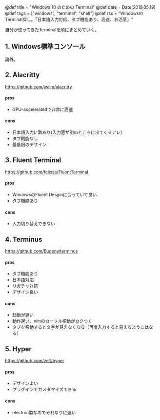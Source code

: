 @def title = "Windows 10 のための Terminal"
@def date = Date(2019,05,19)
@def tags = ["windows", "terminal", "shell"]
@def rss = "WindowsのTerminal探し。「日本語入力対応、タブ機能あり、高速、お洒落」"

自分が使ってきたTerminalを順にまとめていく。

## 1. Windows標準コンソール
論外。


## 2. Alacritty
https://github.com/jwilm/alacritty

#### pros
 - GPU-acceleratedで非常に高速

#### cons
 - 日本語入力に難あり(入力窓が別のところに出てくるアレ)
 - タブ機能なし
 - 最低限のデザイン


## 3. Fluent Terminal
https://github.com/felixse/FluentTerminal

#### pros
 - WindowsのFluent Desginに合っていて良い
 - タブ機能あり

#### cons
 - 入力切り替えできない


## 4. Terminus
https://github.com/Eugeny/terminus

#### pros
 - タブ機能あり
 - 日本語対応
 - リガチャ対応
 - デザイン良い

#### cons
 - 起動が遅い
 - 動作遅い、vimのカーソル移動がカクつく
 - タブを移動すると文字が見えなくなる（再度入力すると見えるようにはなる）


## 5. Hyper
https://github.com/zeit/hyper

#### pros
 - デザインよい
 - プラグインでカスタマイズできる

#### cons
 - electron製なのでそれなりに遅い
